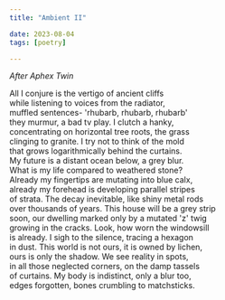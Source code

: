 ```yaml
---
title: "Ambient II"

date: 2023-08-04
tags: [poetry]

---
```


*After Aphex Twin*

All I conjure is the vertigo of ancient cliffs  
while listening to voices from the radiator,  
muffled sentences- 'rhubarb, rhubarb, rhubarb'  
they murmur, a bad tv play. I clutch a hanky,  
concentrating on horizontal tree roots, the grass  
clinging to granite. I try not to think of the mold  
that grows logarithmically behind the curtains.  
My future is a distant ocean below, a grey blur.  
What is my life compared to weathered stone?  
Already my fingertips are mutating into blue calx,  
already my forehead is developing parallel stripes  
of strata. The decay inevitable, like shiny metal rods  
over thousands of years. This house will be a grey strip  
soon, our dwelling marked only by a mutated 'z' twig  
growing in the cracks. Look, how worn the windowsill  
is already. I sigh to the silence, tracing a hexagon  
in dust. This world is not ours, it is owned by lichen,  
ours is only the shadow. We see reality in spots,  
in all those neglected corners, on the damp tassels  
of curtains. My body is indistinct, only a blur too,   
edges forgotten, bones crumbling to matchsticks.   
